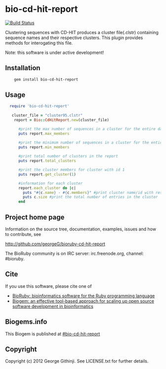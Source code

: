 # bio-cd-hit-report

[![Build Status](https://secure.travis-ci.org/georgeG/bioruby-cd-hit-report.png)](http://travis-ci.org/georgeG/bioruby-cd-hit-report)

Clustering sequences with CD-HIT produces a cluster file(.clstr)
containing sequence names and their respective clusters. This plugin
provides methods for interogating this file. 

Note: this software is under active development!

## Installation

```sh
    gem install bio-cd-hit-report
```

## Usage

```ruby
  require 'bio-cd-hit-report'
   
   cluster_file = "cluster95.clstr"
    report = Bio::CdHitReport.new(cluster_file)

      #print the max number of sequences in a cluster for the entire dataset
      puts report.max_members 

      #print the minimum number of sequences in a cluster for the entire dataset
      puts report.min_members 
      
      #print total number of clusters in the report
      puts report.total_clusters  

      #print the cluster members for cluster with id 1
      puts report.get_cluster(1)

      #information for each cluster
      report.each_cluster do |c|
        puts "#{c.name} - #{c.members}" #print cluster name/id with respective sequences in the cluster
        puts c.size #print the total number of entries in the cluster
      end
```
        
## Project home page

Information on the source tree, documentation, examples, issues and
how to contribute, see

  http://github.com/georgeG/bioruby-cd-hit-report

The BioRuby community is on IRC server: irc.freenode.org, channel: #bioruby.

## Cite

If you use this software, please cite one of
  
* [BioRuby: bioinformatics software for the Ruby programming language](http://dx.doi.org/10.1093/bioinformatics/btq475)
* [Biogem: an effective tool-based approach for scaling up open source software development in bioinformatics](http://dx.doi.org/10.1093/bioinformatics/bts080)

## Biogems.info

This Biogem is published at [#bio-cd-hit-report](http://biogems.info/index.html)

## Copyright

Copyright (c) 2012 George Githinji. See LICENSE.txt for further details.
